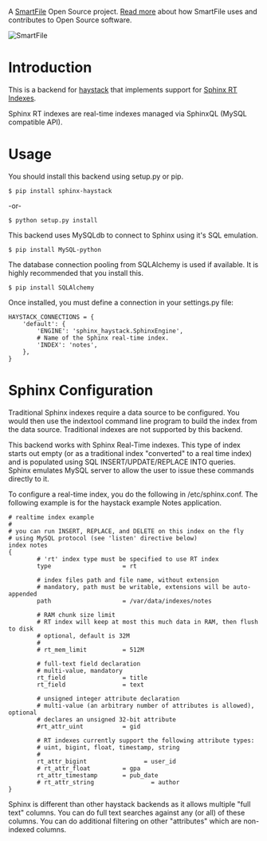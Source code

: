 A [SmartFile](http://www.smartfile.com/) Open Source project. [Read more](http://www.smartfile.com/open-source.html) about how SmartFile uses and contributes to Open Source software.

![SmartFile](http://www.smartfile.com/images/logo.jpg)

Introduction
====

This is a backend for [haystack](http://haystacksearch.org/) that implements support for [Sphinx RT Indexes](http://sphinxsearch.com/docs/2.0.2/rt-indexes.html).

Sphinx RT indexes are real-time indexes managed via SphinxQL (MySQL compatible API).

Usage
====

You should install this backend using setup.py or pip.

    $ pip install sphinx-haystack

-or-

    $ python setup.py install

This backend uses MySQLdb to connect to Sphinx using it's SQL emulation. 

    $ pip install MySQL-python

The database connection pooling from SQLAlchemy is used if available. It is highly recommended that you install this.

    $ pip install SQLAlchemy

Once installed, you must define a connection in your settings.py file:

    HAYSTACK_CONNECTIONS = {
        'default': {
            'ENGINE': 'sphinx_haystack.SphinxEngine',
            # Name of the Sphinx real-time index.
            'INDEX': 'notes',
        },
    }

Sphinx Configuration
====

Traditional Sphinx indexes require a data source to be configured. You would then use the indextool command line program to build the index from the data source. Traditional indexes are not supported by this backend.

This backend works with Sphinx Real-Time indexes. This type of index starts out empty (or as a traditional index "converted" to a real time index) and is populated using SQL INSERT/UPDATE/REPLACE INTO queries. Sphinx emulates MySQL server to allow the user to issue these commands directly to it.

To configure a real-time index, you do the following in /etc/sphinx.conf. The following example is for the haystack example Notes application.

    # realtime index example
    #
    # you can run INSERT, REPLACE, and DELETE on this index on the fly
    # using MySQL protocol (see 'listen' directive below)
    index notes
    {
            # 'rt' index type must be specified to use RT index
            type                    = rt

            # index files path and file name, without extension
            # mandatory, path must be writable, extensions will be auto-appended
            path                    = /var/data/indexes/notes

            # RAM chunk size limit
            # RT index will keep at most this much data in RAM, then flush to disk
            # optional, default is 32M
            #
            # rt_mem_limit          = 512M

            # full-text field declaration
            # multi-value, mandatory
            rt_field                = title
            rt_field                = text

            # unsigned integer attribute declaration
            # multi-value (an arbitrary number of attributes is allowed), optional
            # declares an unsigned 32-bit attribute
            #rt_attr_uint           = gid

            # RT indexes currently support the following attribute types:
            # uint, bigint, float, timestamp, string
            #
            rt_attr_bigint                = user_id
            # rt_attr_float         = gpa
            rt_attr_timestamp       = pub_date
            # rt_attr_string                = author
    }

Sphinx is different than other haystack backends as it allows multiple "full text" columns. You can do full text searches against any (or all) of these columns. You can do additional filtering on other "attributes" which are non-indexed columns.
